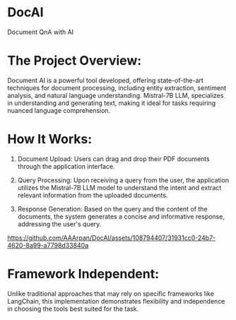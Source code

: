 # DocAI
Document QnA with AI

# The Project Overview:

Document AI is a powerful tool developed, offering state-of-the-art techniques for document processing, including entity extraction, sentiment analysis, and natural language understanding. Mistral-7B LLM, specializes in understanding and generating text, making it ideal for tasks requiring nuanced language comprehension.

# How It Works:
1. Document Upload: Users can drag and drop their PDF documents through the application interface.

2. Query Processing: Upon receiving a query from the user, the application utilizes the Mistral-7B LLM model to understand the intent and extract relevant information from the uploaded documents.

3. Response Generation: Based on the query and the content of the documents, the system generates a concise and informative response, addressing the user's query.

https://github.com/AAArpan/DocAI/assets/108794407/31931cc0-24b7-4620-8a99-a7798d33840a

# Framework Independent: 

Unlike traditional approaches that may rely on specific frameworks like LangChain, this implementation demonstrates flexibility and independence in choosing the tools best suited for the task.

